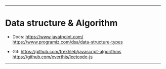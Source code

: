 


---

# Data structure & Algorithm

- Docs:
https://www.javatpoint.com/
https://www.programiz.com/dsa/data-structure-types

- Git:
https://github.com/trekhleb/javascript-algorithms
https://github.com/everthis/leetcode-js

---

